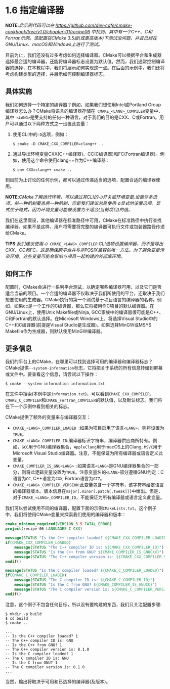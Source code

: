 # 1.6 指定编译器

**NOTE**:*此示例代码可以在 https://github.com/dev-cafe/cmake-cookbook/tree/v1.0/chapter-01/recipe06 中找到，其中有一个C++、C和Fortran示例。该配置在CMake 3.5版(或更高版本)下测试没问题，并且已经在GNU/Linux、macOS和Windows上进行了测试。*

目前为止，我们还没有过多考虑如何选择编译器。CMake可以根据平台和生成器选择最合适的编译器，还能将编译器标志设置为默认值。然而，我们通常控制编译器的选择，在本教程中，我们将展示如何实现这一点。在后面的示例中，我们还将考虑构建类型的选择，并展示如何控制编译器标志。

## 具体实施

我们如何选择一个特定的编译器？例如，如果我们想使用Intel或Portland Group编译器怎么办？CMake将语言的编译器存储在` CMAKE_<LANG>_COMPILER`变量中，其中`  <LANG> `是受支持的任何一种语言，对于我们的目的是CXX、C或Fortran。用户可以通过以下两种方式之一设置此变量：

1. 使用CLI中的`-D`选项，例如：

   ```shell
   $ cmake -D CMAKE_CXX_COMPILER=clang++ ..
   ```

2. 通过导出环境变量CXX(C++编译器)、CC(C编译器)和FC(Fortran编译器)。例如，使用这个命令使用clang++作为C++编译器：

   ```shell
   $ env CXX=clang++ cmake ..
   ```

到目前为止讨论的任何示例，都可以通过传递适当的选项，配置合适的编译器使用。

**NOTE**:*CMake了解运行环境，可以通过其CLI的`-D`开关或环境变量,设置许多选项。前一种机制覆盖后一种机制，但是我们建议总是使用`-D`显式地设置选项。显式优于隐式，因为环境变量可能被设置为不适合(当前项目)的值。*

我们在这里假设，其他编译器在标准路径中可用，CMake在标准路径中执行查找编译器。如果不是这样，用户将需要将完整的编译器可执行文件或包装器路径传递给CMake。

**TIPS**:*我们建议使用`-D CMAKE_<LANG>_COMPILER` CLI选项设置编译器，而不是导出CXX、CC和FC。这是确保跨平台并与非POSIX兼容的唯一方法。为了避免变量污染环境，这些变量可能会影响与项目一起构建的外部库环境。*

## 如何工作

配置时，CMake会进行一系列平台测试，以确定哪些编译器可用，以及它们是否适合当前的项目。一个合适的编译器不仅取决于我们所使用的平台，还取决于我们想要使用的生成器。CMake执行的第一个测试基于项目语言的编译器的名称。例如，如果cc是一个工作的C编译器，那么它将被用作C项目的默认编译器。在GNU/Linux上，使用Unix Makefile或Ninja, GCC家族中的编译器很可能是C++、C和Fortran的默认选择。在Microsoft Windows上，将选择Visual Studio中的C++和C编译器(前提是Visual Studio是生成器)。如果选择MinGW或MSYS Makefile作为生成器，则默认使用MinGW编译器。

## 更多信息

我们的平台上的CMake，在哪里可以找到选择可用的编译器和编译器标志？CMake提供`--system-information`标志，它将把关于系统的所有信息转储到屏幕或文件中。要查看这个信息，请尝试以下操作：

```shell
$ cmake --system-information information.txt
```

在文件中搜索(本例中是`information.txt`)，可以看到`CMAKE_CXX_COMPILER`、`CMAKE_C_COMPILER`和`CMAKE_Fortran_COMPILER`的默认值，以及默认标志。我们将在下一个示例中看到相关的标志。

CMake提供了额外的变量来与编译器交互：

* `CMAKE_<LANG>_COMPILER_LOADED `:如果为项目启用了语言`<LANG>`，则将设置为`TRUE`。
* `CMAKE_<LANG>_COMPILER_ID`:编译器标识字符串，编译器供应商所特有。例如，`GCC`用于GNU编译器集合，`AppleClang`用于macOS上的Clang, `MSVC`用于Microsoft Visual Studio编译器。注意，不能保证为所有编译器或语言定义此变量。
* `CMAKE_COMPILER_IS_GNU<LANG> `:如果语言`<LANG>`是GNU编译器集合的一部分，则将此逻辑变量设置为`TRUE`。注意变量名的`<LANG>`部分遵循GNU约定：C语言为`CC`, C++语言为`CXX`, Fortran语言为`G77`。
* `CMAKE_<LANG>_COMPILER_VERSION`:此变量包含一个字符串，该字符串给定语言的编译器版本。版本信息在`major[.minor[.patch[.tweak]]]`中给出。但是，对于`CMAKE_<LANG>_COMPILER_ID`，不能保证为所有编译器或语言定义此变量。

我们可以尝试使用不同的编译器，配置下面的示例`CMakeLists.txt`。这个例子中，我们将使用CMake变量来探索我们使用的编译器和版本：

```cmake
cmake_minimum_required(VERSION 3.5 FATAL_ERROR)
project(recipe-06 LANGUAGES C CXX)

message(STATUS "Is the C++ compiler loaded? ${CMAKE_CXX_COMPILER_LOADED}")
if(CMAKE_CXX_COMPILER_LOADED)
	message(STATUS "The C++ compiler ID is: ${CMAKE_CXX_COMPILER_ID}")
	message(STATUS "Is the C++ from GNU? ${CMAKE_COMPILER_IS_GNUCXX}")
	message(STATUS "The C++ compiler version is: ${CMAKE_CXX_COMPILER_VERSION}")
endif()

message(STATUS "Is the C compiler loaded? ${CMAKE_C_COMPILER_LOADED}")
if(CMAKE_C_COMPILER_LOADED)
	message(STATUS "The C compiler ID is: ${CMAKE_C_COMPILER_ID}")
	message(STATUS "Is the C from GNU? ${CMAKE_COMPILER_IS_GNUCC}")
	message(STATUS "The C compiler version is: ${CMAKE_C_COMPILER_VERSION}")
endif()
```

注意，这个例子不包含任何目标，所以没有要构建的东西，我们只关注配置步骤:

```shell
$ mkdir -p build
$ cd build
$ cmake ..

...
-- Is the C++ compiler loaded? 1
-- The C++ compiler ID is: GNU
-- Is the C++ from GNU? 1
-- The C++ compiler version is: 8.1.0
-- Is the C compiler loaded? 1
-- The C compiler ID is: GNU
-- Is the C from GNU? 1
-- The C compiler version is: 8.1.0
...
```

当然，输出将取决于可用和已选择的编译器(及版本)。